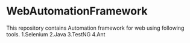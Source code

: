# WebAutomationFramework
This repository contains Automation framework for web using following tools.
  1.Selenium
  2.Java
  3.TestNG
  4.Ant

